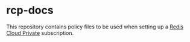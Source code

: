 # rcp-docs

This repository contains policy files to be used when setting up a [Redis Cloud Private](https://redislabs.com/products/redis-cloud-private/) subscription.
